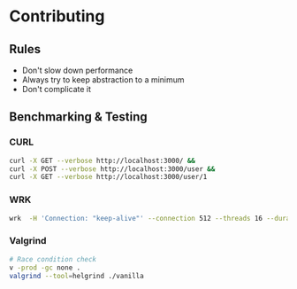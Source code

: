 # Contributing

## Rules

- Don't slow down performance
- Always try to keep abstraction to a minimum
- Don't complicate it

## Benchmarking & Testing

### CURL

```sh
curl -X GET --verbose http://localhost:3000/ &&
curl -X POST --verbose http://localhost:3000/user &&
curl -X GET --verbose http://localhost:3000/user/1

```

### WRK

```sh
wrk  -H 'Connection: "keep-alive"' --connection 512 --threads 16 --duration 10s http://localhost:3000
```

### Valgrind

```sh
# Race condition check
v -prod -gc none .
valgrind --tool=helgrind ./vanilla
```
